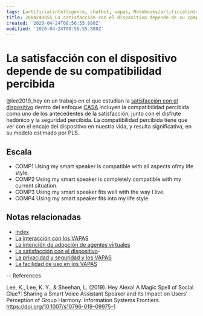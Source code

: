 ```yaml
---
tags: [artificialintelligence, chatbot, vapas, Notebooks/artificialintelligence, virtualagents, satisfaction, compatibility]
title: 2004240855_La satisfacción con el dispositivo depende de su compatibilidad percibida 
created: '2020-04-24T08:56:55.880Z'
modified: '2020-04-24T08:56:55.880Z'
---
```


# La satisfacción con el dispositivo depende de su compatibilidad percibida 

 @lee2019_hey en un trabajo en el que estudian la [satisfacción con el dispositivo](2004240815_satisfaccion_vapas.md) dentro del enfoque [CASA](2004210737_lainteraccionconlosvapas.md) incluyen la compatibilidad percibida como uno de los antecedentes de la satisfacción, junto con el disfrute hedónico y la seguridad percibida. La compatibilidad percibida tiene que ver con el encaje del dispositivo en nuestra vida, y resulta significativa, en su modelo estimado por PLS.

## Escala 
- COMP1 Using my smart speaker is compatible with all aspects ofmy life style. 
- COMP2 Using my smart speaker is completely compatible with my current situation.
- COMP3 Using my smart speaker fits well with the way I live. 
- COMP4 Using my smart speaker fits into my life style.

## Notas relacionadas


- [Index](_2003101705_index.md)
- [La interacción con los VAPAS](2004201836_atencioncaratula_video_vs_titulo.md)
- [La intención de adopción de agentes virtuales](2004060832_intencion_adopcion_agente_virtual.md)
- [La satisfacción con el dispositivo](2004240815_satisfaccion_vapas.md)- 
- [La privacidad y seguridad y los VAPAS](2004170957_laprivacidadylosVAPAS.md)
- [La facilidad de uso en los VAPAS](2004060853_facilidad_uso_agentes_virtuales.md)


--
References 

Lee, K., Lee, K. Y., & Sheehan, L. (2019). Hey Alexa! A Magic Spell of Social Glue?: Sharing a Smart Voice Assistant Speaker and Its Impact on Users’ Perception of Group Harmony. Information Systems Frontiers. https://doi.org/10.1007/s10796-019-09975-1